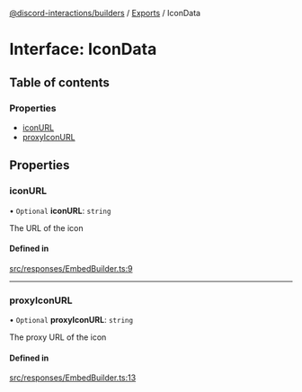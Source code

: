 [@discord-interactions/builders](../README.md) / [Exports](../modules.md) / IconData

# Interface: IconData

## Table of contents

### Properties

- [iconURL](IconData.md#iconurl)
- [proxyIconURL](IconData.md#proxyiconurl)

## Properties

### iconURL

• `Optional` **iconURL**: `string`

The URL of the icon

#### Defined in

[src/responses/EmbedBuilder.ts:9](https://github.com/ssMMiles/discord-interactions/blob/aef28b7/packages/builders/src/responses/EmbedBuilder.ts#L9)

___

### proxyIconURL

• `Optional` **proxyIconURL**: `string`

The proxy URL of the icon

#### Defined in

[src/responses/EmbedBuilder.ts:13](https://github.com/ssMMiles/discord-interactions/blob/aef28b7/packages/builders/src/responses/EmbedBuilder.ts#L13)

